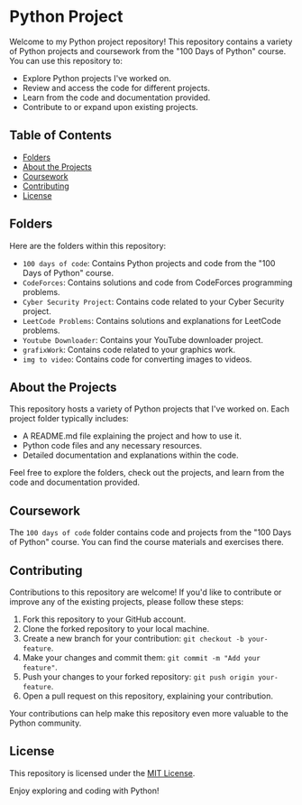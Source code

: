 # Python Project

Welcome to my Python project repository! This repository contains a variety of Python projects and coursework from the "100 Days of Python" course. You can use this repository to:

- Explore Python projects I've worked on.
- Review and access the code for different projects.
- Learn from the code and documentation provided.
- Contribute to or expand upon existing projects.

## Table of Contents

- [Folders](#folders)
- [About the Projects](#about-the-projects)
- [Coursework](#coursework)
- [Contributing](#contributing)
- [License](#license)

## Folders

Here are the folders within this repository:

- `100 days of code`: Contains Python projects and code from the "100 Days of Python" course.
- `CodeForces`: Contains solutions and code from CodeForces programming problems.
- `Cyber Security Project`: Contains code related to your Cyber Security project.
- `LeetCode Problems`: Contains solutions and explanations for LeetCode problems.
- `Youtube Downloader`: Contains your YouTube downloader project.
- `grafixWork`: Contains code related to your graphics work.
- `img to video`: Contains code for converting images to videos.

## About the Projects

This repository hosts a variety of Python projects that I've worked on. Each project folder typically includes:

- A README.md file explaining the project and how to use it.
- Python code files and any necessary resources.
- Detailed documentation and explanations within the code.

Feel free to explore the folders, check out the projects, and learn from the code and documentation provided.

## Coursework

The `100 days of code` folder contains code and projects from the "100 Days of Python" course. You can find the course materials and exercises there.

## Contributing

Contributions to this repository are welcome! If you'd like to contribute or improve any of the existing projects, please follow these steps:

1. Fork this repository to your GitHub account.
2. Clone the forked repository to your local machine.
3. Create a new branch for your contribution: `git checkout -b your-feature`.
4. Make your changes and commit them: `git commit -m "Add your feature"`.
5. Push your changes to your forked repository: `git push origin your-feature`.
6. Open a pull request on this repository, explaining your contribution.

Your contributions can help make this repository even more valuable to the Python community.

## License

This repository is licensed under the [MIT License](LICENSE.md).

Enjoy exploring and coding with Python!
